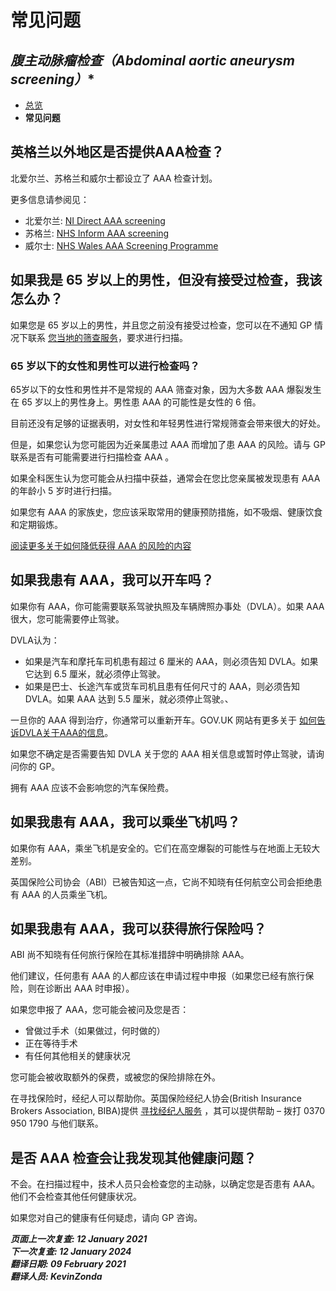 <!-- AAA screening/Abdominal aortic aneurysm screening -->

# **常见问题**

## *腹主动脉瘤检查（Abdominal aortic aneurysm screening）**

- [总览](abdominal-aortic-aneurysm-screening.md)
- **常见问题**



<!-- FIXME: 潜在的区域性内容 -->
## 英格兰以外地区是否提供AAA检查？

北爱尔兰、苏格兰和威尔士都设立了 AAA 检查计划。

更多信息请参阅见：

- 北爱尔兰: [NI Direct AAA screening](https://www.nidirect.gov.uk/articles/abdominal-aortic-aneurysm-screening)
- 苏格兰: [NHS Inform AAA screening](http://www.healthscotland.scot/health-topics/screening/abdominal-aortic-aneurysm-screening)
- 威尔士: [NHS Wales AAA Screening Programme](http://www.aaascreening.wales.nhs.uk/)



## 如果我是 65 岁以上的男性，但没有接受过检查，我该怎么办？

如果您是 65 岁以上的男性，并且您之前没有接受过检查，您可以在不通知 GP 情况下联系 [您当地的筛查服务](https://www.nhs.uk/Service-Search/Abdominal-aortic-aneurysm-screening/LocationSearch/1910)，要求进行扫描。

<!-- FIXME: 潜在的区域性内容 -->
### 65 岁以下的女性和男性可以进行检查吗？

65岁以下的女性和男性并不是常规的 AAA 筛查对象，因为大多数 AAA 爆裂发生在 65 岁以上的男性身上。男性患 AAA 的可能性是女性的 6 倍。

目前还没有足够的证据表明，对女性和年轻男性进行常规筛查会带来很大的好处。

但是，如果您认为您可能因为近亲属患过 AAA 而增加了患 AAA 的风险。请与 GP 联系是否有可能需要进行扫描检查 AAA 。

如果全科医生认为您可能会从扫描中获益，通常会在您比您亲属被发现患有 AAA 的年龄小 5 岁时进行扫描。

如果您有 AAA 的家族史，您应该采取常用的健康预防措施，如不吸烟、健康饮食和定期锻炼。

[阅读更多关于如何降低获得 AAA 的风险的内容](https://www.nhs.uk/conditions/abdominal-aortic-aneurysm/#prevention)



<!-- FIXME: 潜在的区域性内容 -->
## 如果我患有 AAA，我可以开车吗？

如果你有 AAA，你可能需要联系驾驶执照及车辆牌照办事处（DVLA）。如果 AAA 很大，您可能需要停止驾驶。

DVLA认为：

- 如果是汽车和摩托车司机患有超过 6 厘米的 AAA，则必须告知 DVLA。如果它达到 6.5 厘米，就必须停止驾驶。
- 如果是巴士、长途汽车或货车司机且患有任何尺寸的 AAA，则必须告知 DVLA。如果 AAA 达到 5.5 厘米，就必须停止驾驶。、

一旦你的 AAA 得到治疗，你通常可以重新开车。GOV.UK 网站有更多关于 [如何告诉DVLA关于AAA的信息](https://www.gov.uk/aneurysm-and-driving)。

如果您不确定是否需要告知 DVLA 关于您的 AAA 相关信息或暂时停止驾驶，请询问你的 GP。

拥有 AAA 应该不会影响您的汽车保险费。



## 如果我患有 AAA，我可以乘坐飞机吗？

如果你有 AAA，乘坐飞机是安全的。它们在高空爆裂的可能性与在地面上无较大差别。

<!-- FIXME: 潜在的区域性内容 -->
英国保险公司协会（ABI）已被告知这一点，它尚不知晓有任何航空公司会拒绝患有 AAA 的人员乘坐飞机。

<!-- FIXME: 潜在的区域性内容 -->


## 如果我患有 AAA，我可以获得旅行保险吗？

ABI 尚不知晓有任何旅行保险在其标准措辞中明确排除 AAA。

他们建议，任何患有 AAA 的人都应该在申请过程中申报（如果您已经有旅行保险，则在诊断出 AAA 时申报）。

如果您申报了 AAA，您可能会被问及您是否：

- 曾做过手术（如果做过，何时做的）
- 正在等待手术
- 有任何其他相关的健康状况

您可能会被收取额外的保费，或被您的保险排除在外。

在寻找保险时，经纪人可以帮助你。英国保险经纪人协会(British Insurance Brokers Association, BIBA)提供 [寻找经纪人服务](https://www.biba.org.uk/find-insurance) ，其可以提供帮助 – 拨打 0370 950 1790 与他们联系。



## 是否 AAA 检查会让我发现其他健康问题？

不会。在扫描过程中，技术人员只会检查您的主动脉，以确定您是否患有 AAA。他们不会检查其他任何健康状况。

如果您对自己的健康有任何疑虑，请向 GP 咨询。

***页面上一次复查: 12 January 2021  
下一次复查: 12 January 2024  
翻译日期: 09 February 2021  
翻译人员: KevinZonda***
